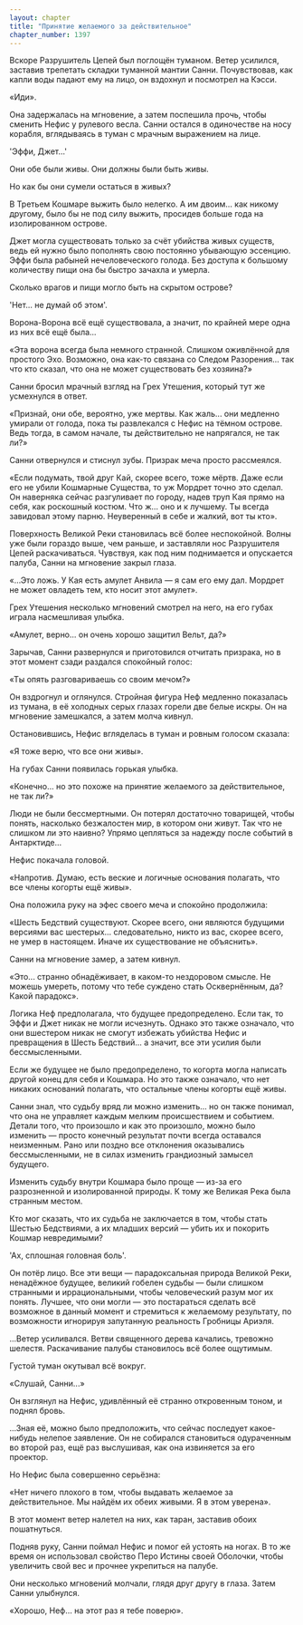 ```yaml
---
layout: chapter
title: "Принятие желаемого за действительное"
chapter_number: 1397
---
```




Вскоре Разрушитель Цепей был поглощён туманом. Ветер усилился, заставив трепетать складки туманной мантии Санни. Почувствовав, как капли воды падают ему на лицо, он вздохнул и посмотрел на Кэсси.

«Иди».

Она задержалась на мгновение, а затем поспешила прочь, чтобы сменить Нефис у рулевого весла. Санни остался в одиночестве на носу корабля, вглядываясь в туман с мрачным выражением на лице.

'Эффи, Джет...'

Они обе были живы. Они должны были быть живы.

Но как бы они сумели остаться в живых?

В Третьем Кошмаре выжить было нелегко. А им двоим... как никому другому, было бы не под силу выжить, просидев больше года на изолированном острове.

Джет могла существовать только за счёт убийства живых существ, ведь ей нужно было пополнять свою постоянно убывающую эссенцию. Эффи была рабыней нечеловеческого голода. Без доступа к большому количеству пищи она бы быстро зачахла и умерла.

Сколько врагов и пищи могло быть на скрытом острове?

'Нет... не думай об этом'.

Ворона-Ворона всё ещё существовала, а значит, по крайней мере одна из них всё ещё была...

«Эта ворона всегда была немного странной. Слишком оживлённой для простого Эхо. Возможно, она как-то связана со Следом Разорения... так что кто сказал, что она не может существовать без хозяина?»

Санни бросил мрачный взгляд на Грех Утешения, который тут же усмехнулся в ответ.

«Признай, они обе, вероятно, уже мертвы. Как жаль... они медленно умирали от голода, пока ты развлекался с Нефис на тёмном острове. Ведь тогда, в самом начале, ты действительно не напрягался, не так ли?»

Санни отвернулся и стиснул зубы. Призрак меча просто рассмеялся.

«Если подумать, твой друг Кай, скорее всего, тоже мёртв. Даже если его не убили Кошмарные Существа, то уж Мордрет точно это сделал. Он наверняка сейчас разгуливает по городу, надев труп Кая прямо на себя, как роскошный костюм. Что ж... оно и к лучшему. Ты всегда завидовал этому парню. Неуверенный в себе и жалкий, вот ты кто».

Поверхность Великой Реки становилась всё более неспокойной. Волны уже были гораздо выше, чем раньше, и заставляли нос Разрушителя Цепей раскачиваться. Чувствуя, как под ним поднимается и опускается палуба, Санни на мгновение закрыл глаза.

«...Это ложь. У Кая есть амулет Анвила — я сам его ему дал. Мордрет не может овладеть тем, кто носит этот амулет».

Грех Утешения несколько мгновений смотрел на него, на его губах играла насмешливая улыбка.

«Амулет, верно... он очень хорошо защитил Вельт, да?»

Зарычав, Санни развернулся и приготовился отчитать призрака, но в этот момент сзади раздался спокойный голос:

«Ты опять разговариваешь со своим мечом?»

Он вздрогнул и оглянулся. Стройная фигура Неф медленно показалась из тумана, в её холодных серых глазах горели две белые искры. Он на мгновение замешкался, а затем молча кивнул.

Остановившись, Нефис вгляделась в туман и ровным голосом сказала:

«Я тоже верю, что все они живы».

На губах Санни появилась горькая улыбка.

«Конечно... но это похоже на принятие желаемого за действительное, не так ли?»

Люди не были бессмертными. Он потерял достаточно товарищей, чтобы понять, насколько безжалостен мир, в котором они живут. Так что не слишком ли это наивно? Упрямо цепляться за надежду после событий в Антарктиде...

Нефис покачала головой.

«Напротив. Думаю, есть веские и логичные основания полагать, что все члены когорты ещё живы».

Она положила руку на эфес своего меча и спокойно продолжила:

«Шесть Бедствий существуют. Скорее всего, они являются будущими версиями вас шестерых... следовательно, никто из вас, скорее всего, не умер в настоящем. Иначе их существование не объяснить».

Санни на мгновение замер, а затем кивнул.

«Это... странно обнадёживает, в каком-то нездоровом смысле. Не можешь умереть, потому что тебе суждено стать Осквернённым, да? Какой парадокс».

Логика Неф предполагала, что будущее предопределено. Если так, то Эффи и Джет никак не могли исчезнуть. Однако это также означало, что они вшестером никак не смогут избежать убийства Нефис и превращения в Шесть Бедствий... а значит, все эти усилия были бессмысленными.

Если же будущее не было предопределено, то когорта могла написать другой конец для себя и Кошмара. Но это также означало, что нет никаких оснований полагать, что остальные члены когорты ещё живы.

Санни знал, что судьбу вряд ли можно изменить... но он также понимал, что она не управляет каждым мелким происшествием и событием. Детали того, что произошло и как это произошло, можно было изменить — просто конечный результат почти всегда оставался неизменным. Рано или поздно все отклонения оказывались бессмысленными, не в силах изменить грандиозный замысел будущего.

Изменить судьбу внутри Кошмара было проще — из-за его разрозненной и изолированной природы. К тому же Великая Река была странным местом.

Кто мог сказать, что их судьба не заключается в том, чтобы стать Шестью Бедствиями, а их младших версий — убить их и покорить Кошмар невредимыми?

'Ах, сплошная головная боль'.

Он потёр лицо. Все эти вещи — парадоксальная природа Великой Реки, ненадёжное будущее, великий гобелен судьбы — были слишком странными и иррациональными, чтобы человеческий разум мог их понять. Лучшее, что они могли — это постараться сделать всё возможное в данный момент и стремиться к желаемому результату, по возможности игнорируя запутанную реальность Гробницы Ариэля.

...Ветер усиливался. Ветви священного дерева качались, тревожно шелестя. Раскачивание палубы становилось всё более ощутимым.

Густой туман окутывал всё вокруг.

«Слушай, Санни...»

Он взглянул на Нефис, удивлённый её странно откровенным тоном, и поднял бровь.

...Зная её, можно было предположить, что сейчас последует какое-нибудь нелепое заявление. Он не собирался становиться одураченным во второй раз, ещё раз выслушивая, как она извиняется за его проектор.

Но Нефис была совершенно серьёзна:

«Нет ничего плохого в том, чтобы выдавать желаемое за действительное. Мы найдём их обеих живыми. Я в этом уверена».

В этот момент ветер налетел на них, как таран, заставив обоих пошатнуться.

Подняв руку, Санни поймал Нефис и помог ей устоять на ногах. В то же время он использовал свойство Перо Истины своей Оболочки, чтобы увеличить свой вес и прочнее укрепиться на палубе.

Они несколько мгновений молчали, глядя друг другу в глаза. Затем Санни улыбнулся.

«Хорошо, Неф... на этот раз я тебе поверю».

